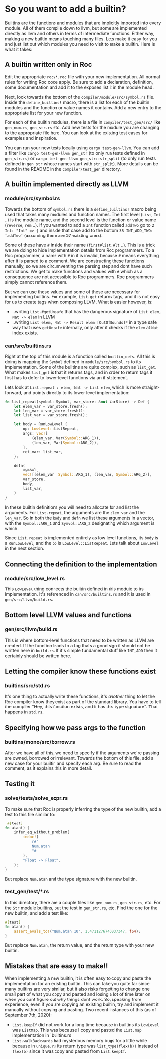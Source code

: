 # So you want to add a builtin?

Builtins are the functions and modules that are implicitly imported into every module. All of them compile down to llvm, but some are implemented directly as llvm and others in terms of intermediate functions. Either way, making a new builtin means touching many files. Lets make it easy for you and just list out which modules you need to visit to make a builtin. Here is what it takes:

## A builtin written only in Roc

Edit the appropriate `roc/*.roc` file with your new implementation. All normal rules for writing Roc code apply. Be sure to add a declaration, definition, some documentation and add it to the exposes list it in the module head.

Next, look towards the bottom of the  `compiler/module/src/symbol.rs` file. Inside the `define_builtins!` macro, there is a list for each of the builtin modules and the function or value names it contains. Add a new entry to the appropriate list for your new function.

For each of the builtin modules, there is a file in `compiler/test_gen/src/` like `gen_num.rs`, `gen_str.rs` etc. Add new tests for the module you are changing to the appropriate file here. You can look at the existing test cases for examples and inspiration.

You can run your new tests locally using `cargo test-gen-llvm`. You can add a filter like `cargo test-gen-llvm gen_str` (to only run tests defined in `gen_str.rs`) or `cargo test-gen-llvm gen_str::str_split` (to only run tests defined in `gen_str` whose names start with `str_split`). More details can be found in the README in the `compiler/test_gen` directory.

## A builtin implemented directly as LLVM

### module/src/symbol.rs

Towards the bottom of `symbol.rs` there is a `define_builtins!` macro being used that takes many modules and function names. The first level (`List`, `Int` ..) is the module name, and the second level is the function or value name (`reverse`, `rem` ..). If you wanted to add a `Int` function called `addTwo` go to `2 Int: "Int" => {` and inside that case add to the bottom `38 INT_ADD_TWO: "addTwo"` (assuming there are 37 existing ones).

Some of these have `#` inside their name (`first#list`, `#lt` ..). This is a trick we are doing to hide implementation details from Roc programmers. To a Roc programmer, a name with `#` in it is invalid, because `#` means everything after it is parsed to a comment. We are constructing these functions manually, so we are circumventing the parsing step and dont have such restrictions. We get to make functions and values with `#` which as a consequence are not accessible to Roc programmers. Roc programmers simply cannot reference them.

But we can use these values and some of these are necessary for implementing builtins. For example, `List.get` returns tags, and it is not easy for us to create tags when composing LLVM. What is easier however, is:

- ..writing `List.#getUnsafe` that has the dangerous signature of `List elem, Nat -> elem` in LLVM
- ..writing `List elem, Nat -> Result elem [OutOfBounds]*` in a type safe way that uses `getUnsafe` internally, only after it checks if the `elem` at `Nat` index exists.

### can/src/builtins.rs

Right at the top of this module is a function called `builtin_defs`. All this is doing is mapping the `Symbol` defined in `module/src/symbol.rs` to its implementation. Some of the builtins are quite complex, such as `list_get`. What makes `list_get` is that it returns tags, and in order to return tags it first has to  defer to lower-level functions via an if statement.

Lets look at `List.repeat : elem, Nat -> List elem`, which is more straight-forward, and points directly to its lower level implementation:

```rust
fn list_repeat(symbol: Symbol, var_store: &mut VarStore) -> Def {
    let elem_var = var_store.fresh();
    let len_var = var_store.fresh();
    let list_var = var_store.fresh();

    let body = RunLowLevel {
        op: LowLevel::ListRepeat,
        args: vec![
            (elem_var, Var(Symbol::ARG_1)),
            (len_var, Var(Symbol::ARG_2)),
        ],
        ret_var: list_var,
    };

    defn(
        symbol,
        vec![(elem_var, Symbol::ARG_1), (len_var, Symbol::ARG_2)],
        var_store,
        body,
        list_var,
    )
}
```

In these builtin definitions you will need to allocate for and list the arguments. For `List.repeat`, the arguments are the `elem_var` and the `len_var`. So in both the `body` and `defn` we list these arguments in a vector, with the `Symbol::ARG_1` and `Symvol::ARG_2` designating which argument is which.

Since `List.repeat` is implemented entirely as low level functions, its `body` is a `RunLowLevel`, and the `op` is `LowLevel::ListRepeat`. Lets talk about `LowLevel` in the next section.

## Connecting the definition to the implementation

### module/src/low_level.rs

This `LowLevel` thing connects the builtin defined in this module to its implementation. It's referenced in `can/src/builtins.rs` and it is used in `gen/src/llvm/build.rs`.

## Bottom level LLVM values and functions

### gen/src/llvm/build.rs

This is where bottom-level functions that need to be written as LLVM are created. If the function leads to a tag thats a good sign it should not be written here in `build.rs`. If it's simple fundamental stuff like `INT_ADD` then it certainly should be written here.

## Letting the compiler know these functions exist

### builtins/src/std.rs

It's one thing to actually write these functions, it's _another_ thing to let the Roc compiler know they exist as part of the standard library. You have to tell the compiler "Hey, this function exists, and it has this type signature". That happens in `std.rs`.

## Specifying how we pass args to the function

### builtins/mono/src/borrow.rs

After we have all of this, we need to specify if the arguments we're passing are owned, borrowed or irrelevant. Towards the bottom of this file, add a new case for your builtin and specify each arg. Be sure to read the comment, as it explains this in more detail.

## Testing it

### solve/tests/solve_expr.rs

To make sure that Roc is properly inferring the type of the new builtin, add a test to this file similar to:

```rust
 #[test]
fn atan() {
    infer_eq_without_problem(
        indoc!(
            r#"
            Num.atan
            "#
        ),
        "Float -> Float",
    );
}
```

But replace `Num.atan` and the type signature with the new builtin.

### test_gen/test/*.rs

In this directory, there are a couple files like `gen_num.rs`, `gen_str.rs`, etc. For the `Str` module builtins, put the test in `gen_str.rs`, etc. Find the one for the new builtin, and add a test like:

```rust
#[test]
fn atan() {
    assert_evals_to!("Num.atan 10", 1.4711276743037347, f64);
}
```

But replace `Num.atan`, the return value, and the return type with your new builtin.

## Mistakes that are easy to make!!

When implementing a new builtin, it is often easy to copy and paste the implementation for an existing builtin. This can take you quite far since many builtins are very similar, but it also risks forgetting to change one small part of what you copy and pasted and losing a lot of time later on when you cant figure out why things dont work. So, speaking from experience, even if you are copying an existing builtin, try and implement it manually without copying and pasting. Two recent instances of this (as of September 7th, 2020):

- `List.keepIf` did not work for a long time because in builtins its `LowLevel` was `ListMap`. This was because I copy and pasted the `List.map` implementation in `builtins.rs
- `List.walkBackwards` had mysterious memory bugs for a little while because in `unique.rs` its return type was `list_type(flex(b))` instead of `flex(b)` since it was copy and pasted from `List.keepIf`.
